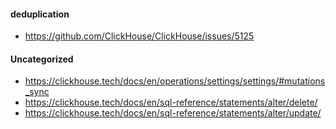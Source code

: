 
#### deduplication

- https://github.com/ClickHouse/ClickHouse/issues/5125

#### Uncategorized

- https://clickhouse.tech/docs/en/operations/settings/settings/#mutations_sync
- https://clickhouse.tech/docs/en/sql-reference/statements/alter/delete/
- https://clickhouse.tech/docs/en/sql-reference/statements/alter/update/